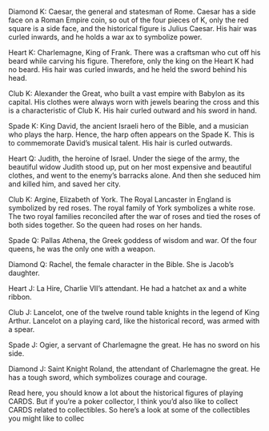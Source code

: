Diamond K: Caesar, the general and statesman of Rome. Caesar has a side face on a Roman Empire coin, so out of the four pieces of K, only the red square is a side face, and the historical figure is Julius Caesar. His hair was curled inwards, and he holds a war ax to symbolize power.

Heart K: Charlemagne, King of Frank. There was a craftsman who cut off his beard while carving his figure. Therefore, only the king on the Heart K had no beard. His hair was curled inwards, and he held the sword behind his head.

Club K: Alexander the Great, who built a vast empire with Babylon as its capital. His clothes were always worn with jewels bearing the cross and this is a characteristic of Club K. His hair curled outward and his sword in hand.

Spade K: King David, the ancient Israeli hero of the Bible, and a musician who plays the harp. Hence, the harp often appears on the Spade K. This is to commemorate David’s musical talent. His hair is curled outwards.

Heart Q: Judith, the heroine of Israel. Under the siege of the army, the beautiful widow Judith stood up, put on her most expensive and beautiful clothes, and went to the enemy’s barracks alone. And then she seduced him and killed him, and saved her city.

Club K: Argine, Elizabeth of York. The Royal Lancaster in England is symbolized by red roses. The royal family of York symbolizes a white rose. The two royal families reconciled after the war of roses and tied the roses of both sides together. So the queen had roses on her hands.

Spade Q: Pallas Athena, the Greek goddess of wisdom and war. Of the four queens, he was the only one with a weapon.

Diamond Q: Rachel, the female character in the Bible. She is Jacob’s daughter.

Heart J: La Hire, Charlie VII’s attendant. He had a hatchet ax and a white ribbon.

Club J: Lancelot, one of the twelve round table knights in the legend of King Arthur. Lancelot on a playing card, like the historical record, was armed with a spear.

Spade J: Ogier, a servant of Charlemagne the great. He has no sword on his side.

Diamond J: Saint Knight Roland, the attendant of Charlemagne the great. He has a tough sword, which symbolizes courage and courage.

Read here, you should know a lot about the historical figures of playing CARDS. But if you’re a poker collector, I think you’d also like to collect CARDS related to collectibles. So here’s a look at some of the collectibles you might like to collec
